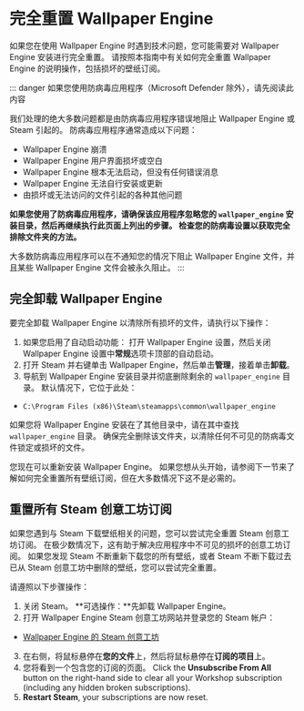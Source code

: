 # 完全重置 Wallpaper Engine

如果您在使用 Wallpaper Engine 时遇到技术问题，您可能需要对 Wallpaper Engine 安装进行完全重置。 请按照本指南中有关如何完全重置 Wallpaper Engine 的说明操作，包括损坏的壁纸订阅。

::: danger
如果您使用防病毒应用程序（Microsoft Defender 除外），请先阅读此内容

我们处理的绝大多数问题都是由防病毒应用程序错误地阻止 Wallpaper Engine 或 Steam 引起的。 防病毒应用程序通常造成以下问题：

* Wallpaper Engine 崩溃
* Wallpaper Engine 用户界面损坏或空白
* Wallpaper Engine 根本无法启动，但没有任何错误消息
* Wallpaper Engine 无法自行安装或更新
* 由损坏或无法访问的文件引起的各种其他问题

**如果您使用了防病毒应用程序，请确保该应用程序忽略您的 `wallpaper_engine` 安装目录，然后再继续执行此页面上列出的步骤。 检查您的防病毒设置以获取完全排除文件夹的方法。**

大多数防病毒应用程序可以在不通知您的情况下阻止 Wallpaper Engine 文件，并且某些 Wallpaper Engine 文件会被永久阻止。
:::

## 完全卸载 Wallpaper Engine

要完全卸载 Wallpaper Engine 以清除所有损坏的文件，请执行以下操作：

1. 如果您启用了自动启动功能： 打开 Wallpaper Engine 设置，然后关闭 Wallpaper Engine 设置中**常规**选项卡顶部的自动启动。
2. 打开 Steam 并右键单击 Wallpaper Engine，然后单击**管理**，接着单击**卸载**。
3. 导航到 Wallpaper Engine 安装目录并彻底删除剩余的 `wallpaper_engine` 目录。 默认情况下，它位于此处：

* `C:\Program Files (x86)\Steam\steamapps\common\wallpaper_engine`

如果您将 Wallpaper Engine 安装在了其他目录中，请在其中查找 `wallpaper_engine` 目录。 确保完全删除该文件夹，以清除任何不可见的防病毒文件锁定或损坏的文件。

您现在可以重新安装 Wallpaper Engine。 如果您想从头开始，请参阅下一节来了解如何完全重置所有壁纸订阅，但在大多数情况下这不是必需的。

## 重置所有 Steam 创意工坊订阅

如果您遇到与 Steam 下载壁纸相关的问题，您可以尝试完全重置 Steam 创意工坊订阅。 在极少数情况下，这有助于解决应用程序中不可见的损坏的创意工坊订阅。 如果您发现 Steam 不断重新下载您的所有壁纸，或者 Steam 不断下载过去已从 Steam 创意工坊中删除的壁纸，您可以尝试完全重置。

请遵照以下步骤操作：

1. 关闭 Steam。 **可选操作：**先卸载 Wallpaper Engine。
2. 打开 Wallpaper Engine Steam 创意工坊网站并登录您的 Steam 帐户：

* [Wallpaper Engine 的 Steam 创意工坊](https://steamcommunity.com/app/431960/workshop/)

3. 在右侧，将鼠标悬停在**您的文件**上，然后将鼠标悬停在**订阅的项目**上。
4. 您将看到一个包含您的订阅的页面。 Click the **Unsubscribe From All** button on the right-hand side to clear all your Workshop subscription (including any hidden broken subscriptions).
5. **Restart Steam**, your subscriptions are now reset.
